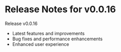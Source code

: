 # Release Notes for v0.0.16

Release v0.0.16

- Latest features and improvements
- Bug fixes and performance enhancements
- Enhanced user experience

